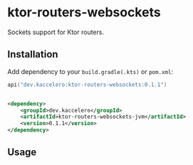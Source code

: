 # ktor-routers-websockets

Sockets support for Ktor routers.

## Installation

Add dependency to your `build.gradle(.kts)` or `pom.xml`:

```kotlin
api("dev.kaccelero:ktor-routers-websockets:0.1.1")
```

```xml

<dependency>
    <groupId>dev.kaccelero</groupId>
    <artifactId>ktor-routers-websockets-jvm</artifactId>
    <version>0.1.1</version>
</dependency>
```

## Usage


